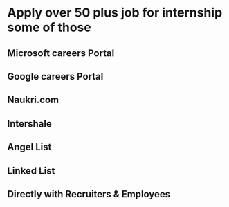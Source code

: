 # Apply over 50 plus job for internship some of those

## Microsoft careers Portal

## Google careers Portal

## Naukri.com

## Intershale

## Angel List

## Linked List 

## Directly with Recruiters & Employees